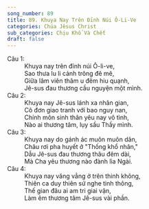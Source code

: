 ```yaml
---
song_number: 89
title: 89. Khuya Nay Trên Đỉnh Núi Ô-Li-Ve
categories: Chúa Jêsus Christ
sub_categories: Chịu Khổ Và Chết
draft: false
---
```

<dl><dt>Câu 1:</dt><dd data-verse="1">Khuya nay trên đỉnh núi Ô-li-ve, <br/>Sao thưa lu li cảnh trông đê mê, <br/>Giữa lâm viên thâm u đêm hiu quạnh, <br/>Jê-sus đau thương cầu nguyện một mình. </dd><dt>Câu 2:</dt><dd data-verse="2">Khuya nay Jê-sus lánh xa nhân gian, <br/>Cô đơn giao tranh với bao nguy nan, <br/>Chính môn sinh thân yêu nay vô tình, <br/>Nào ai thương tâm, lụy sầu Thầy mình. </dd><dt>Câu 3:</dt><dd data-verse="3">Khuya nay do gánh ác muôn muôn dân, <br/>Châu rơi pha huyết ở "Thống khổ nhân," <br/>Dẫu Jê-sus đau thương thâu đêm dài, <br/>Mà Cha yêu thương nào đành lìa Ngài. </dd><dt>Câu 4:</dt><dd data-verse="4">Khuya nay văng vẳng ở trên thinh không, <br/>Thiên ca duy thiên sứ nghe tinh thông, <br/>Thế gian đâu ai am tri giai vận, <br/>Làm êm thương tâm Jê-sus vài phần. </dd></dl>